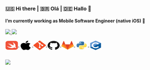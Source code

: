 ### 🇺🇸 Hi there | 🇧🇷 Olá | 🇩🇪 Hallo 👋

#### I’m currently working as Mobile Software Engineer (native iOS) 📱

<!---
- 🌱 I’m currently planning on learning Flutter and DevOps
- 🤔 I’m looking for help with ...
- 💬 Ask me about ...
- ⚡ Fun fact: ...
- 📫 How to reach me: linkedin/in/bruno-rmaciel
-->

<div>
  <a href="https://github.com/rafaballerini">
  <img height="180em" src="https://github-readme-stats.vercel.app/api?username=brmaciel&show_icons=true&theme=react&include_all_commits=true&count_private=true&border_radius=20&border_color=57BDDA"/>
  <img height="180em" src="https://github-readme-stats.vercel.app/api/top-langs/?username=brmaciel&layout=compact&langs_count=7&theme=react&border_radius=20&border_color=57BDDA"/>
</div>
  
<div style="display: inline_block"><br>
  <img align="center" alt="Br-Swift" height="30" width="40" src="https://raw.githubusercontent.com/devicons/devicon/master/icons/swift/swift-original.svg">
  <img align="center" alt="Br-Apple" height="30" width="40" src="https://raw.githubusercontent.com/devicons/devicon/master/icons/apple/apple-original.svg">
  
  <img align="center" alt="Br-Git" height="30" width="40" src="https://raw.githubusercontent.com/devicons/devicon/master/icons/git/git-original.svg">
  <img align="center" alt="Br-Github" height="30" width="40" src="https://raw.githubusercontent.com/devicons/devicon/master/icons/github/github-original.svg">
  <img align="center" alt="Br-Gitlab" height="30" width="40" src="https://raw.githubusercontent.com/devicons/devicon/master/icons/gitlab/gitlab-original.svg">
  <img align="center" alt="Br-Python" height="30" width="40" src="https://raw.githubusercontent.com/devicons/devicon/master/icons/python/python-original.svg">
  <img align="center" alt="Br-C" height="30" width="40" src="https://raw.githubusercontent.com/devicons/devicon/master/icons/c/c-original.svg">
</div>

##
  
<div>
  <a href="https://www.linkedin.com/in/bruno-rmaciel" target="_blank"><img src="https://img.shields.io/badge/-LinkedIn-%230077B5?style=for-the-badge&logo=linkedin&logoColor=white" target="_blank"></a> 
 
</div>
